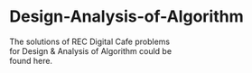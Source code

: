 # Design-Analysis-of-Algorithm
The solutions of REC Digital Cafe problems <br/>
for Design & Analysis of Algorithm could be <br/>
found here.
